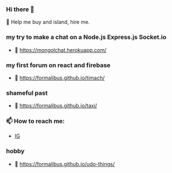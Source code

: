 ### Hi there 👋
🌱 Help me buy and island, hire me.

### my try to make a chat on a Node.js Express.js Socket.io
- &#128279; https://mongolchat.herokuapp.com/
### my first forum on react and firebase
- &#128279; https://formalibus.github.io/timach/
### shameful past
- &#128279; https://formalibus.github.io/taxi/

### 📫 How to reach me:
- [IG](https://www.instagram.com/formalibus/)

### hobby
- &#128279; https://formalibus.github.io/udo-things/
<!--
**Formalibus/Formalibus** is a ✨ _special_ ✨ repository because its `README.md` (this file) appears on your GitHub profile.

Here are some ideas to get you started:

- 🔭 I’m currently working on ...

- 👯 I’m looking to collaborate on ...
- 🤔 I’m looking for help with ...
- 💬 Ask me about ...

- 😄 Pronouns: ...
- ⚡ Fun fact: ...
-->
